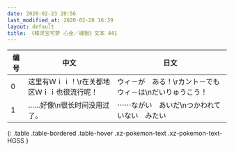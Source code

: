 ```yaml
---
date: 2020-02-23 20:56
last_modified_at: 2020-02-28 16:39
layout: default
title: 《精灵宝可梦 心金／魂银》文本 441
---
```

| 编号 | 中文 | 日文 |
| ---- | ---- | ---- |
| 0 | 这里有Ｗｉｉ！\r在关都地区Ｗｉｉ也很流行呢！ | ウィ－が　ある！\rカント－でも　ウィ－は\nだいりゅうこう！ |
| 1 | ……好像\n很长时间没用过了。 | ⋯⋯ながい　あいだ\nつかわれて　いない　みたい |
{: .table .table-bordered .table-hover .xz-pokemon-text .xz-pokemon-text-HGSS }